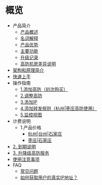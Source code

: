 # 概览

* 产品简介
    * [产品概述](uantiddos/uadssp/concepts/overview) 
    * [名词解释](uantiddos/uadssp/concepts/term) 
    * [产品优势](uantiddos/uadssp/concepts/advantage)
    * [主要功能](uantiddos/uadssp/concepts/function)
    * [升级记录](uantiddos/uadssp/concepts/change)
    * [高防机房差异说明](uantiddos/uadssp/concepts/ipnumbers)
* [架构和原理简介](uantiddos/uadssp/architecture)
* [快速上手](uantiddos/uadssp/common) 
* 操作指南
    * [1.添加高防（初次购买）](uantiddos/uadssp/opintro/add)
    * [2.调整高防](uantiddos/uadssp/opintro/upgrade)
    * [3.添加IP](uantiddos/uadssp/opintro/addip)
    * [4.添加转发规则（杭州|枣庄高防使用）](uantiddos/uadssp/opintro/addrules)
    * [5.监控视图](uantiddos/uadssp/opintro/dashboard)
* 计费说明
    * 1.产品价格
      * [杭州|台州|石家庄](uantiddos/uadssp/price/bgp)
      * [枣庄|石家庄](uantiddos/uadssp/price/zaozhuang-price)
* [2. 到期说明](uantiddos/uadssp/opintro/invalid)
* [3. 升降级高防服务](uantiddos/uadssp/price/upgrade)
* [使用注意事项](uantiddos/uadssp/warning)
* FAQ
    * [常见问题](uantiddos/uadssp/faq/game)
    * [如何获取用户的真实IP地址？](uantiddos/uadssp/faq/howtogetip)
    


​    
​        

